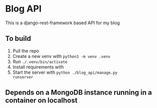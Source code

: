 # Blog API

This is a django-rest-framework based API for my blog

## To build

1. Pull the repo
2. Create a new venv with <code>python3 -m venv .venv</code>
3. Run <code>./.venv/bin/activate</code>
4. Install requirements with <code></code>
5. Start the server with <code>python ./blog_api/manage.py runserver</code>

## Depends on a MongoDB instance running in a container on localhost